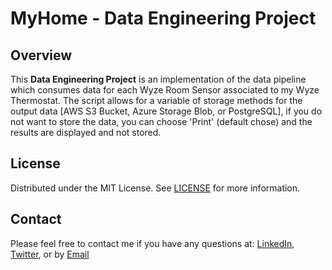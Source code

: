 #  MyHome - Data Engineering Project

## Overview

This **Data Engineering Project** is an implementation of the data pipeline which consumes data for each Wyze Room Sensor associated to my Wyze Thermostat. The script allows for a variable of storage methods for the output data [AWS S3 Bucket, Azure Storage Blob, or PostgreSQL], if you do not want to store the data, you can choose 'Print' (default chose) and the results are displayed and not stored.

## License

Distributed under the MIT License. See [LICENSE](https://github.com/damklis/DataEngineeringProject/blob/master/LICENSE) for more information.

## Contact

Please feel free to contact me if you have any questions at: [LinkedIn](https://www.linkedin.com/in/johnsonjessm/), [Twitter](https://twitter.com/iamJessMJohnson), or by [Email](hello@JessMJohnson.com)
